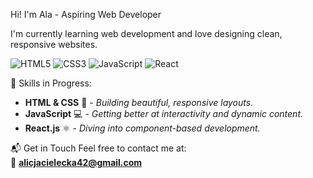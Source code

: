 Hi! I'm Ala  - Aspiring Web Developer

I'm currently learning web development and love designing clean, responsive websites.

![HTML5](https://img.shields.io/badge/HTML5-E34F26?style=for-the-badge&logo=html5&logoColor=white)
![CSS3](https://img.shields.io/badge/CSS3-1572B6?style=for-the-badge&logo=css3&logoColor=white)
![JavaScript](https://img.shields.io/badge/JavaScript-F7DF1E?style=for-the-badge&logo=javascript&logoColor=black)
![React](https://img.shields.io/badge/React-61DAFB?style=for-the-badge&logo=react&logoColor=black)

🚀 Skills in Progress:
- **HTML & CSS** 🎨 - *Building beautiful, responsive layouts.*
- **JavaScript** 💻 - *Getting better at interactivity and dynamic content.*
- **React.js** ⚛️ - *Diving into component-based development.*

📬 Get in Touch
Feel free to contact me at:  
📧 **alicjacielecka42@gmail.com**


<!---
alicjac0/alicjac0 is a ✨ special ✨ repository because its `README.md` (this file) appears on your GitHub profile.
You can click the Preview link to take a look at your changes.
--->
